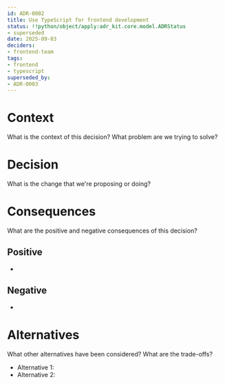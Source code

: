 ```yaml
---
id: ADR-0002
title: Use TypeScript for frontend development
status: !!python/object/apply:adr_kit.core.model.ADRStatus
- superseded
date: 2025-09-03
deciders:
- frontend-team
tags:
- frontend
- typescript
superseded_by:
- ADR-0003
---
```


# Context

What is the context of this decision? What problem are we trying to solve?

# Decision

What is the change that we're proposing or doing?

# Consequences

What are the positive and negative consequences of this decision?

## Positive

- 

## Negative

- 

# Alternatives

What other alternatives have been considered? What are the trade-offs?

- Alternative 1: 
- Alternative 2: